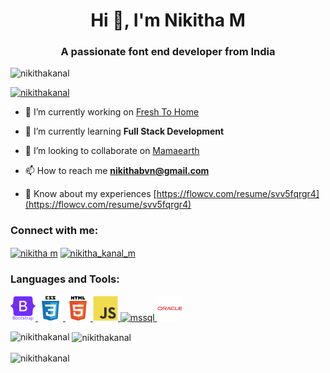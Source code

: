 <h1 align="center">Hi 👋, I'm Nikitha M</h1>
<h3 align="center">A passionate font end developer from India</h3>

<p align="left"> <img src="https://komarev.com/ghpvc/?username=nikithakanal&label=Profile%20views&color=0e75b6&style=flat" alt="nikithakanal" /> </p>

<p align="left"> <a href="https://github.com/ryo-ma/github-profile-trophy"><img src="https://github-profile-trophy.vercel.app/?username=nikithakanal" alt="nikithakanal" /></a> </p>

- 🔭 I’m currently working on [Fresh To Home](https://nikithakanal.github.io/fresh-to-home/)

- 🌱 I’m currently learning **Full Stack Development**

- 👯 I’m looking to collaborate on [Mamaearth](https://nikithakanal.github.io/mamaearth/)

- 📫 How to reach me **nikithabvn@gmail.com**

- 📄 Know about my experiences [https://flowcv.com/resume/svv5fqrgr4](https://flowcv.com/resume/svv5fqrgr4)

<h3 align="left">Connect with me:</h3>
<p align="left">
<a href="https://linkedin.com/in/nikitha m" target="blank"><img align="center" src="https://raw.githubusercontent.com/rahuldkjain/github-profile-readme-generator/master/src/images/icons/Social/linked-in-alt.svg" alt="nikitha m" height="30" width="40" /></a>
<a href="https://instagram.com/nikitha_kanal_m" target="blank"><img align="center" src="https://raw.githubusercontent.com/rahuldkjain/github-profile-readme-generator/master/src/images/icons/Social/instagram.svg" alt="nikitha_kanal_m" height="30" width="40" /></a>
</p>

<h3 align="left">Languages and Tools:</h3>
<p align="left"> <a href="https://getbootstrap.com" target="_blank" rel="noreferrer"> <img src="https://raw.githubusercontent.com/devicons/devicon/master/icons/bootstrap/bootstrap-plain-wordmark.svg" alt="bootstrap" width="40" height="40"/> </a> <a href="https://www.w3schools.com/css/" target="_blank" rel="noreferrer"> <img src="https://raw.githubusercontent.com/devicons/devicon/master/icons/css3/css3-original-wordmark.svg" alt="css3" width="40" height="40"/> </a> <a href="https://www.w3.org/html/" target="_blank" rel="noreferrer"> <img src="https://raw.githubusercontent.com/devicons/devicon/master/icons/html5/html5-original-wordmark.svg" alt="html5" width="40" height="40"/> </a> <a href="https://developer.mozilla.org/en-US/docs/Web/JavaScript" target="_blank" rel="noreferrer"> <img src="https://raw.githubusercontent.com/devicons/devicon/master/icons/javascript/javascript-original.svg" alt="javascript" width="40" height="40"/> </a> <a href="https://www.microsoft.com/en-us/sql-server" target="_blank" rel="noreferrer"> <img src="https://www.svgrepo.com/show/303229/microsoft-sql-server-logo.svg" alt="mssql" width="40" height="40"/> </a> <a href="https://www.oracle.com/" target="_blank" rel="noreferrer"> <img src="https://raw.githubusercontent.com/devicons/devicon/master/icons/oracle/oracle-original.svg" alt="oracle" width="40" height="40"/> </a> </p>

<p><img align="left" src="https://github-readme-stats.vercel.app/api/top-langs?username=nikithakanal&show_icons=true&locale=en&layout=compact" alt="nikithakanal" /></p>

<p>&nbsp;<img align="center" src="https://github-readme-stats.vercel.app/api?username=nikithakanal&show_icons=true&locale=en" alt="nikithakanal" /></p>

<p><img align="center" src="https://github-readme-streak-stats.herokuapp.com/?user=nikithakanal&" alt="nikithakanal" /></p>

